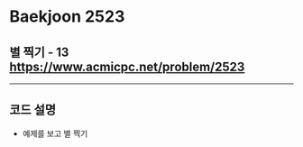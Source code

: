 Baekjoon 2523
=============
별 찍기 - 13  <https://www.acmicpc.net/problem/2523>
---------------
- - -
## 코드 설명
- 예제를 보고 별 찍기
